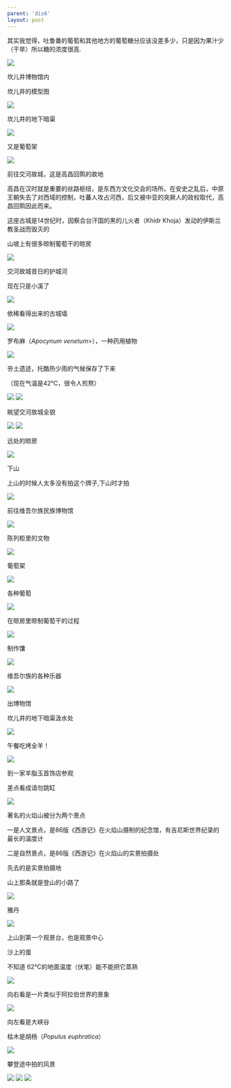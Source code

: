 ```yaml
---
parent: 'dis6'
layout: post
---
```


其实我觉得，吐鲁番的葡萄和其他地方的葡萄糖分应该没差多少，只是因为果汁少（干旱）所以糖的浓度很高.

<img class='disc' src='https://i.postimg.cc/q7shTTtX/DSC-5592.jpg'>

坎儿井博物馆内


坎儿井的模型图

<img class='disc' src='https://i.postimg.cc/MKLj0t2R/DSC-5595.jpg'>

坎儿井的地下暗渠

<img class='disc' src='https://i.postimg.cc/fR0S8XDP/DSC-5600.jpg'>

又是葡萄架

<img class='disc' src='https://i.postimg.cc/76qCPW0v/DSC-5602.jpg'>

前往交河故城，这是高昌回鹘的故地



高昌在汉时就是重要的丝路枢纽，是东西方文化交会的场所。在安史之乱后，中原王朝失去了对西域的控制，吐蕃人攻占河西，后又被中亚的突厥人的政权取代，高昌回鹘因此而来。


这座古城是14世纪时，因察合台汗国的黑的儿火者（Khidr Khoja）发动的伊斯兰教圣战而毁灭的


山坡上有很多晾制葡萄干的晾房

<img class='disc' src='https://i.postimg.cc/jj0wm5jS/DSC-5604.jpg'>

交河故城昔日的护城河


现在只是小溪了

<img class='disc' src='https://i.postimg.cc/rmgDDNND/DSC-5606.jpg'>

依稀看得出来的古城墙

<img class='disc' src='https://i.postimg.cc/CLRRKDBK/DSC-5607.jpg'>

罗布麻（<i>Apocynum venetum</i>>），一种药用植物

<img class='disc' src='https://i.postimg.cc/Xvbqxz2Z/DSC-5608.jpg'>

夯土遗迹，托酷热少雨的气候保存了下来



（现在气温是42℃，很令人煎熬）

<img class='disc' src='https://i.postimg.cc/4NjmHdVQ/DSC-5609.jpg'>

<img class='disc' src='https://i.postimg.cc/FzR73kTD/DSC-5611.jpg'>

眺望交河故城全貌

<img class='disc' src='https://i.postimg.cc/NFzL4GVY/DSC-5612.jpg'>

<img class='disc' src='https://i.postimg.cc/2jcqmT5J/DSC-5613.jpg'>

远处的晾房

<img class='disc' src='https://i.postimg.cc/NjTL6cxq/DSC-5616.jpg'>

下山


上山的时候人太多没有拍这个牌子,下山时才拍

<img class='disc' src='https://i.postimg.cc/wBQvrQPw/DSC-5618.jpg'>

前往维吾尔族民族博物馆

<img class='disc' src='https://i.postimg.cc/gJcJb6bm/DSC-5619.jpg'>

陈列柜里的文物

<img class='disc' src='https://i.postimg.cc/V67NfLzM/DSC-5621.jpg'>

葡萄架

<img class='disc' src='https://i.postimg.cc/wxGBnvfY/DSC-5626.jpg'>

各种葡萄

<img class='disc' src='https://i.postimg.cc/x8hTmxJ1/DSC-5630.jpg'>

在晾房里晾制葡萄干的过程

<img class='disc' src='https://i.postimg.cc/y8FYJTV7/DSC-5631.jpg'>

制作馕

<img class='disc' src='https://i.postimg.cc/Dy4zhTHJ/DSC-5633.jpg'>

维吾尔族的各种乐器

<img class='disc' src='https://i.postimg.cc/QdLdxzZ6/DSC-5636.jpg'>

出博物馆


坎儿井的地下暗渠汲水处

<img class='disc' src='https://i.postimg.cc/q74B2CRy/DSC-5637.jpg'>

午餐吃烤全羊！

<img class='disc' src='https://i.postimg.cc/TwPR4MnP/DSC-5640.jpg'>

到一家羊脂玉首饰店参观


差点看成请勿跳缸

<img class='disc' src='https://i.postimg.cc/TP0d0YLS/DSC-5642.jpg'>

著名的火焰山被分为两个景点


一是人文景点，是86版《西游记》在火焰山摄制的纪念馆，有吉尼斯世界纪录的最长的温度计


二是自然景点，是86版《西游记》在火焰山的实景拍摄处


先去的是实景拍摄地


山上那条就是登山的小路了

<img class='disc' src='https://i.postimg.cc/XqGnnfHS/DSC-5649.jpg'>

雅丹

<img class='disc' src='https://i.postimg.cc/zB3rkw1b/DSC-5653.jpg'>

上山到第一个观景台，也是观景中心


沙上的蛋


不知道 62°C的地面温度（伏笔）能不能把它蒸熟

<img class='disc' src='https://i.postimg.cc/LsxSfCGF/DSC-5654.jpg'>

向右看是一片类似于阿拉伯世界的景象

<img class='disc' src='https://i.postimg.cc/Pf9t27Jt/DSC-5655.jpg'>

向左看是大峡谷


枯木是胡杨（<i>Populus euphratica</i>）

<img class='disc' src='https://i.postimg.cc/7ZMwPYV6/DSC-5660.jpg'>

攀登途中拍的风景

<img class='disc' src='https://i.postimg.cc/xdfYXDxP/DSC-5662.jpg'>

<img class='disc' src='https://i.postimg.cc/TYbTSc5n/DSC-5663.jpg'>

<img class='disc' src='https://i.postimg.cc/jSrRrJym/DSC-5665.jpg'>
